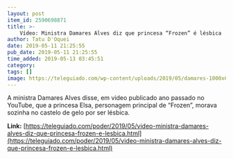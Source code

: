 ```yaml
---
layout: post
item_id: 2590698871
title: >-
    Vídeo: Ministra Damares Alves diz que princesa “Frozen” é lésbica
author: Tatu D'Oquei
date: 2019-05-11 21:25:55
pub_date: 2019-05-11 21:25:55
time_added: 2019-05-13 03:45:51
category: 
tags: []
image: https://teleguiado.com/wp-content/uploads/2019/05/damares-1000x600.jpg
---
```


A ministra Damares Alves disse, em video publicado ano passado no YouTube, que a princesa Elsa, personagem principal de “Frozen”, morava sozinha no castelo de gelo por ser lésbica.

**Link:** [https://teleguiado.com/poder/2019/05/video-ministra-damares-alves-diz-que-princesa-frozen-e-lesbica.html](https://teleguiado.com/poder/2019/05/video-ministra-damares-alves-diz-que-princesa-frozen-e-lesbica.html)

